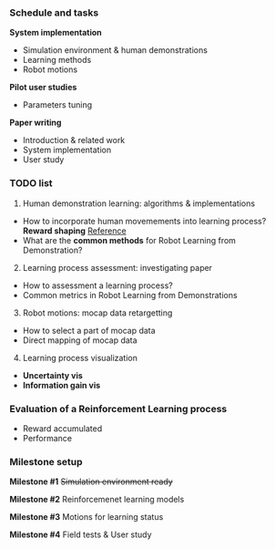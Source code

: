 ### Schedule and tasks
**System implementation**
* Simulation environment & human demonstrations
* Learning methods
* Robot motions

**Pilot user studies**
* Parameters tuning

**Paper writing**
* Introduction & related work
* System implementation
* User study

### TODO list
1. Human demonstration learning: algorithms & implementations
* How to incorporate human movemements into learning process? **Reward shaping** [Reference](https://ijcai.org/Proceedings/15/Papers/472.pdf)
* What are the **common methods** for Robot Learning from Demonstration? 

2. Learning process assessment: investigating paper
* How to assessment a learning process?
* Common metrics in Robot Learning from Demonstrations

3. Robot motions: mocap data retargetting
* How to select a part of mocap data
* Direct mapping of mocap data

4. Learning process visualization
* **Uncertainty vis**
* **Information gain vis**

### Evaluation of a Reinforcement Learning process
* Reward accumulated
* Performance

### Milestone setup

**Milestone #1**
~~Simulation environment ready~~

**Milestone #2**
Reinforcemenet learning models

**Milestone #3**
Motions for learning status

**Milestone #4**
Field tests & User study
